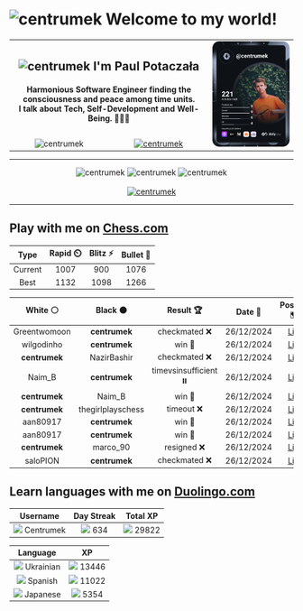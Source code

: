 <h1>
  <img
    src="https://emojis.slackmojis.com/emojis/images/1531849430/4246/blob-sunglasses.gif"
    width="30"
    alt="centrumek"
  />
  Welcome to my world!
</h1>

<table>
  <tbody>
    <tr>
      <td align="center" width="70%" colspan="2">
        <h2>
          <img
            src="https://raw.githubusercontent.com/MartinHeinz/MartinHeinz/master/wave.gif"
            width="30px"
            alt="centrumek"
          />
          I'm Paul Potaczała
        </h2>
        <h4>
          Harmonious Software Engineer finding the consciousness and peace among time units.
          <br/>
          I talk about Tech, Self-Development and Well-Being. 🌿🧘🚀
        </h4>
      </td>
      <td width="30%" rowspan="2">
        <a href="https://app.daily.dev/centrumek">
          <img
            src="./devcard.svg"
            alt="centrumek"
          />
        </a>
      </td>
    </tr>
    <tr align="center">
      <td>
        <img
          src="https://komarev.com/ghpvc/?username=centrumek&label=visitors&color=0e75b6&style=flat"
          alt="centrumek"
        >
      </td>
      <td>
        <a href="https://stackoverflow.com/users/14496012/centrumek">
          <img
            src="https://stackoverflow.com/users/flair/14496012.png?theme=dark"
            alt="centrumek"
          >
        </a>
      </td>
    </tr>
  </tbody>
</table>

---
<div align="center">
  <img 
    src="https://github-readme-stats.vercel.app/api?username=centrumek&show_icons=true&count_private=true&theme=dark&hide_border=true&hide=issues,contribs&bg_color=00000000"
    alt="centrumek"
  />
  <img
    src="https://github-readme-stats.vercel.app/api/top-langs/?username=centrumek&layout=compact&hide_border=true&theme=dark&bg_color=00000000&langs_count=6&exclude_repo=air-statistic-app"
    alt="centrumek"
  />
  <img 
    src="https://github-readme-streak-stats.herokuapp.com?user=centrumek&theme=dark&hide_border=true&background=FFFFFF00"
    alt="centrumek"
  />
  <br/>
  <br/>
  <a href="https://www.buymeacoffee.com/centrumek">
    <img
      src="https://cdn.buymeacoffee.com/buttons/v2/default-orange.png"
      height="50"
      width="210"
      alt="centrumek"
    />
  </a>
</div>

---

## Play with me on [Chess.com](https://www.chess.com/member/centrumek)

<div align="center">
<!--START_SECTION:chessStats-->
<!-- Automatically generated with https://github.com/Balastrong/chess-stats-action -->

| Type | Rapid ⏲️ | Blitz ⚡ | Bullet 🔫 |
|:---:|:---:|:---:|:---:|
| Current | 1007 | 900 | 1076 |
| Best | 1132 | 1098 | 1266 |

| White ⚪ | Black ⚫ | Result 🏆 | Date 📅 | Position 🗺️ | Type 🕕 |
|:---:|:---:|:---:|:---:|:---:|:---:|
| Greentwomoon | **centrumek** | checkmated ❌ | 26/12/2024 | <a href="http://www.ee.unb.ca/cgi-bin/tervo/fen.pl?select=8/p1R3R1/5pk1/5r1p/5B2/5KPP/PP6/8 b - -">Link</a> | Bullet |
| wilgodinho | **centrumek** | win 🥇 | 26/12/2024 | <a href="http://www.ee.unb.ca/cgi-bin/tervo/fen.pl?select=2k5/1p3P2/p6p/4p3/2p1P3/2P5/P1Prr2P/4KR2 w - -">Link</a> | Bullet |
| **centrumek** | NazirBashir | checkmated ❌ | 26/12/2024 | <a href="http://www.ee.unb.ca/cgi-bin/tervo/fen.pl?select=r3k1nQ/p1pp1p2/bpn1p3/4P3/1q3BP1/2KP1B2/P1P5/RN6 w q -">Link</a> | Bullet |
| Naim_B | **centrumek** | timevsinsufficient ⏸️ | 26/12/2024 | <a href="http://www.ee.unb.ca/cgi-bin/tervo/fen.pl?select=8/6k1/8/6P1/6K1/8/8/8 w - -">Link</a> | Bullet |
| **centrumek** | Naim_B | win 🥇 | 26/12/2024 | <a href="http://www.ee.unb.ca/cgi-bin/tervo/fen.pl?select=3r2k1/p4pp1/2p4p/2PB4/1P6/P1Q1n3/1K6/8 b - -">Link</a> | Bullet |
| **centrumek** | thegirlplayschess | timeout ❌ | 26/12/2024 | <a href="http://www.ee.unb.ca/cgi-bin/tervo/fen.pl?select=8/3k4/1p1p1p2/pP1Pp3/8/KB6/6r1/8 w - -">Link</a> | Bullet |
| aan80917 | **centrumek** | win 🥇 | 26/12/2024 | <a href="http://www.ee.unb.ca/cgi-bin/tervo/fen.pl?select=r1bqkb1r/p7/1pn2n2/2pp1p1p/4pPp1/3P2PP/PPP1PB2/RN1QKBNR w KQkq -">Link</a> | Bullet |
| aan80917 | **centrumek** | win 🥇 | 26/12/2024 | <a href="http://www.ee.unb.ca/cgi-bin/tervo/fen.pl?select=5b2/8/1K3k2/2p2p2/1pP3pp/5r2/P7/8 w - -">Link</a> | Bullet |
| **centrumek** | marco_90 | resigned ❌ | 26/12/2024 | <a href="http://www.ee.unb.ca/cgi-bin/tervo/fen.pl?select=r7/p1k3p1/6Pp/8/2B1n3/8/8/4K3 w - -">Link</a> | Bullet |
| saloPION | **centrumek** | checkmated ❌ | 26/12/2024 | <a href="http://www.ee.unb.ca/cgi-bin/tervo/fen.pl?select=7r/pQ6/2kNp2r/2ppPp1p/8/4P3/P4PPP/4K2R b K -">Link</a> | Bullet |

<!--END_SECTION:chessStats-->
</div>

## Learn languages with me on [Duolingo.com](https://www.duolingo.com/profile/Centrumek)

<div align="center">
<!--START_SECTION:duolingoStats-->
<!-- Automatically generated with https://github.com/centrumek/duolingo-readme-stats-->

| Username | Day Streak | Total XP |
|:---:|:---:|:---:|
| <img src="https://raw.githubusercontent.com/centrumek/duolingo-readme-stats/main/assets/duolingo.png" height="12"> Centrumek | <img src="https://raw.githubusercontent.com/centrumek/duolingo-readme-stats/main/assets/streakfrozen.svg" height="12"> 634 | <img src="https://raw.githubusercontent.com/centrumek/duolingo-readme-stats/main/assets/xp.svg" height="12"> 29822 | <img src="https://raw.githubusercontent.com/centrumek/duolingo-readme-stats/main/assets/xp.svg" height="12"> 0 |

| Language | XP |
|:---:|:---:|
| <img src="https://raw.githubusercontent.com/centrumek/duolingo-readme-stats/main/assets/langs/ukrainian.svg" height="12"> Ukrainian | <img src="https://raw.githubusercontent.com/centrumek/duolingo-readme-stats/main/assets/xp.svg" height="12"> 13446 |
| <img src="https://raw.githubusercontent.com/centrumek/duolingo-readme-stats/main/assets/langs/spanish.svg" height="12"> Spanish | <img src="https://raw.githubusercontent.com/centrumek/duolingo-readme-stats/main/assets/xp.svg" height="12"> 11022 |
| <img src="https://raw.githubusercontent.com/centrumek/duolingo-readme-stats/main/assets/langs/japanese.svg" height="12"> Japanese | <img src="https://raw.githubusercontent.com/centrumek/duolingo-readme-stats/main/assets/xp.svg" height="12"> 5354 |

<!--END_SECTION:duolingoStats-->
</div>
<!--
**centrumek/centrumek** is a ✨ _special_ ✨ repository because its `README.md` (this file) appears on your GitHub profile.

Here are some ideas to get you started:

- 🔭 I’m currently working on ...
- 🌱 I’m currently learning ...
- 👯 I’m looking to collaborate on ...
- 🤔 I’m looking for help with ...
- 💬 Ask me about ...
- 📫 How to reach me: ...
- 😄 Pronouns: ...
- ⚡ Fun fact: ...
-->
